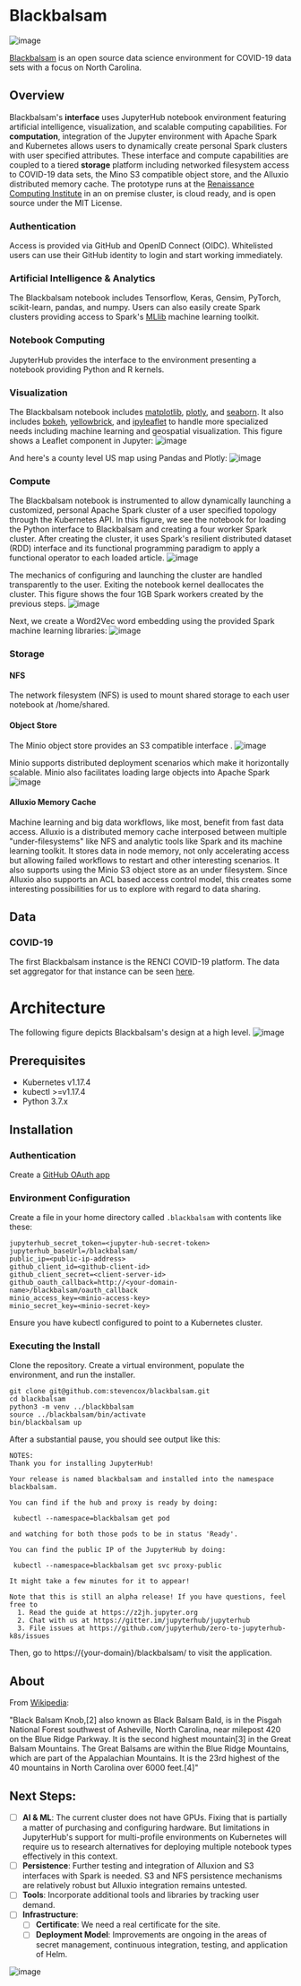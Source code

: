 # Blackbalsam

![image](https://user-images.githubusercontent.com/306971/80292483-05426b00-8725-11ea-9ab3-0686c8a6c76a.png)

[Blackbalsam](https://blackbalsam.renci.org/blackbalsam/hub/login) is an open source data science environment for COVID-19 data sets with a focus on North Carolina.

## Overview

Blackbalsam's **interface** uses JupyterHub notebook environment featuring artificial intelligence, visualization, and scalable computing capabilities. For **computation**, integration of the Jupyter environment with Apache Spark and Kubernetes allows users to dynamically create personal Spark clusters with user specified attributes. These interface and compute capabilities are coupled to a tiered **storage** platform including networked filesystem access to COVID-19 data sets, the Mino S3 compatible object store, and the Alluxio distributed memory cache. The prototype runs at the [Renaissance Computing Institute](https://renci.org/) in an on premise cluster, is cloud ready, and is open source under the MIT License.

### Authentication
Access is provided via GitHub and OpenID Connect (OIDC). Whitelisted users can use their GitHub identity to login and start working immediately.

### Artificial Intelligence & Analytics
The Blackbalsam notebook includes Tensorflow, Keras, Gensim, PyTorch, scikit-learn, pandas, and numpy. Users can also easily create Spark clusters providing access to Spark's [MLlib](https://spark.apache.org/docs/latest/ml-guide.html) machine learning toolkit.

### Notebook Computing
JupyterHub provides the interface to the environment presenting a notebook providing Python and R kernels.

### Visualization
The Blackbalsam notebook includes [matplotlib](https://matplotlib.org/), [plotly](https://plotly.com/), and [seaborn](https://seaborn.pydata.org/). It also includes [bokeh](https://docs.bokeh.org/en/latest/index.html), [yellowbrick](https://www.scikit-yb.org/en/latest/), and [ipyleaflet](https://github.com/jupyter-widgets/ipyleaflet) to handle more specialized needs including machine learning and geospatial visualization. This figure shows a Leaflet component in Jupyter:
![image](https://user-images.githubusercontent.com/306971/80293212-91579100-872b-11ea-9fe3-d8bd00414794.png)

And here's a county level US map using Pandas and Plotly:
![image](https://user-images.githubusercontent.com/306971/80328291-eb7c5300-880c-11ea-92f1-8ff9be9cd493.png)

### Compute
The Blackbalsam notebook is instrumented to allow dynamically launching a customized, personal Apache Spark cluster of a user specified topology through the Kubernetes API. In this figure, we see the notebook for loading the Python interface to Blackbalsam and creating a four worker Spark cluster. After creating the cluster, it uses Spark's resilient distributed dataset (RDD) interface and its functional programming paradigm to apply a functional operator to each loaded article.
![image](https://user-images.githubusercontent.com/306971/80293315-60c42700-872c-11ea-8b29-6a954bc54e80.png)

The mechanics of configuring and launching the cluster are handled transparently to the user. Exiting the notebook kernel deallocates the cluster. This figure shows the four 1GB Spark workers created by the previous steps.
![image](https://user-images.githubusercontent.com/306971/80293355-ae409400-872c-11ea-94d7-73b50e67bf7a.png)

Next, we create a Word2Vec word embedding using the provided Spark machine learning libraries:
![image](https://user-images.githubusercontent.com/306971/80293487-c664e300-872d-11ea-809f-454cdb1c395e.png)

### Storage
#### NFS
The network filesystem (NFS) is used to mount shared storage to each user notebook at /home/shared.

#### Object Store
The Minio object store provides an S3 compatible interface .
![image](https://user-images.githubusercontent.com/306971/80293124-8e0fd580-872a-11ea-8643-1bfbd0978368.png)

Minio supports distributed deployment scenarios which make it horizontally scalable. Minio also facilitates loading large objects into Apache Spark
![image](https://user-images.githubusercontent.com/306971/80295919-0a171700-8745-11ea-8060-d32d2fe71468.png)

#### Alluxio Memory Cache
Machine learning and big data workflows, like most, benefit from fast data access. Alluxio is a distributed memory cache interposed between multiple "under-filesystems" like NFS and analytic tools like Spark and its machine learning toolkit. It stores data in node memory, not only accelerating access but allowing failed workflows to restart and other interesting scenarios. It also supports using the Minio S3 object store as an under filesystem. Since Alluxio also supports an ACL based access control model, this creates some interesting possibilities for us to explore with regard to data sharing.

## Data 

### COVID-19 
The first Blackbalsam instance is the RENCI COVID-19 platform. The data set aggregator for that instance can be seen [here](https://github.com/stevencox/blackbalsam-covid-19-data/blob/master/update).

# Architecture
The following figure depicts Blackbalsam's design at a high level.
![image](https://user-images.githubusercontent.com/306971/80366500-610d1100-8857-11ea-962f-c006113fc7f3.png)

## Prerequisites

* Kubernetes v1.17.4
* kubectl >=v1.17.4
* Python 3.7.x

## Installation

### Authentication

Create a [GitHub OAuth app](https://developer.github.com/apps/building-oauth-apps/)

### Environment Configuration

Create a file in your home directory called `.blackbalsam` with contents like these:
```
jupyterhub_secret_token=<jupyter-hub-secret-token> 
jupyterhub_baseUrl=/blackbalsam/                  
public_ip=<public-ip-address>                    
github_client_id=<github-client-id>               
github_client_secret=<client-server-id>
github_oauth_callback=http://<your-domain-name>/blackbalsam/oauth_callback 
minio_access_key=<minio-access-key>
minio_secret_key=<minio-secret-key>   
```
Ensure you have kubectl configured to point to a Kubernetes cluster.

### Executing the Install
Clone the repository. Create a virtual environment, populate the environment, and run the installer.
```
git clone git@github.com:stevencox/blackbalsam.git
cd blackbalsam
python3 -m venv ../blackbbalsam
source ../blackbalsam/bin/activate
bin/blackbalsam up
```

After a substantial pause, you should see output like this:
```
NOTES:
Thank you for installing JupyterHub!

Your release is named blackbalsam and installed into the namespace blackbalsam.

You can find if the hub and proxy is ready by doing:

 kubectl --namespace=blackbalsam get pod

and watching for both those pods to be in status 'Ready'.

You can find the public IP of the JupyterHub by doing:

 kubectl --namespace=blackbalsam get svc proxy-public

It might take a few minutes for it to appear!

Note that this is still an alpha release! If you have questions, feel free to
  1. Read the guide at https://z2jh.jupyter.org
  2. Chat with us at https://gitter.im/jupyterhub/jupyterhub
  3. File issues at https://github.com/jupyterhub/zero-to-jupyterhub-k8s/issues
```
Then, go to https://{your-domain}/blackbalsam/ to visit the application.

## About

From [Wikipedia](https://en.wikipedia.org/wiki/Black_Balsam_Knob):

"Black Balsam Knob,[2] also known as Black Balsam Bald, is in the Pisgah National Forest southwest of Asheville, North Carolina, near milepost 420 on the Blue Ridge Parkway. It is the second highest mountain[3] in the Great Balsam Mountains. The Great Balsams are within the Blue Ridge Mountains, which are part of the Appalachian Mountains. It is the 23rd highest of the 40 mountains in North Carolina over 6000 feet.[4]"

## Next Steps:

* [ ] **AI & ML**: The current cluster does not have GPUs. Fixing that is partially a matter of purchasing and configuring hardware. But limitations in JupyterHub's support for multi-profile environments on Kubernetes will require us to research alternatives for deploying multiple notebook types effectively in this context.
* [ ] **Persistence**: Further testing and integration of Alluxion and S3 interfaces with Spark is needed. S3 and NFS persistence mechanisms are relatively robust but Alluxio integration remains untested.
* [ ] **Tools**: Incorporate additional tools and libraries by tracking user demand.
* [ ] **Infrastructure**:
  * [ ] **Certificate**: We need a real certificate for the site.
  * [ ] **Deployment Model**: Improvements are ongoing in the areas of secret management, continuous integration, testing, and application of Helm.

![image](https://user-images.githubusercontent.com/306971/80296143-80684900-8746-11ea-9ad7-e2dc69d6d71f.png)

